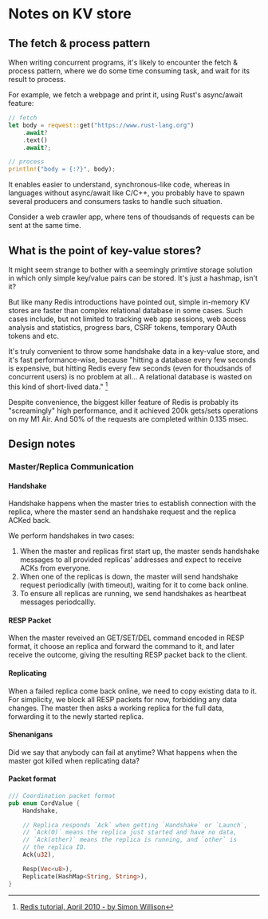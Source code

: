 # Notes on KV store

## The fetch & process pattern

When writing concurrent programs, it's likely to encounter
the fetch & process pattern, where we do some time consuming
task, and wait for its result to process.

For example, we fetch a webpage and print it, using Rust's async/await feature:

```rust
// fetch
let body = reqwest::get("https://www.rust-lang.org")
    .await?
    .text()
    .await?;

// process
println!("body = {:?}", body);
```

It enables easier to understand, synchronous-like code, whereas in
languages without async/await like C/C++, you probably have to spawn
several producers and consumers tasks to handle such situation.

Consider a web crawler app, where tens of thoudsands of requests can
be sent at the same time.


## What is the point of key-value stores?

It might seem strange to bother with a seemingly primtive
storage solution in which only simple key/value pairs can
be stored. It's just a hashmap, isn't it?

But like many Redis introductions have pointed out, simple
in-memory KV stores are faster than complex relational
database in some cases. Such cases include, but not limited
to tracking web app sessions, web access analysis and statistics,
progress bars, CSRF tokens, temporary OAuth tokens and etc.

It's truly convenient to throw some handshake data in a key-value
store, and it's fast performance-wise, because "hitting a database
every few seconds is expensive, but hitting Redis every few seconds
(even for thoudsands of concurrent users) is no problem at all... A
relational database is wasted on this kind of short-lived data." [^1]

Despite convenience, the biggest killer feature of Redis is probably
its "screamingly" high performance, and it achieved 200k gets/sets
operations on my M1 Air. And 50% of the requests are completed within
0.135 msec.

[^1]: [Redis tutorial, April 2010 - by Simon Willison](https://static.simonwillison.net/static/2010/redis-tutorial/)


## Design notes

### Master/Replica Communication

#### Handshake

Handshake happens when the master tries to establish connection with the replica,
where the master send an handshake request and the replica ACKed back.

We perform handshakes in two cases:

1. When the master and replicas first start up, the master sends handshake messages
   to all provided replicas' addresses and expect to receive ACKs from everyone.
2. When one of the replicas is down, the master will send handshake request periodically
   (with timeout), waiting for it to come back online.
3. To ensure all replicas are running, we send handshakes as heartbeat messages periodcallly.

#### RESP Packet

When the master reveived an GET/SET/DEL command encoded in RESP format, it choose an
replica and forward the command to it, and later receive the outcome, giving the resulting
RESP packet back to the client.

#### Replicating

When a failed replica come back online, we need to copy existing data to it.
For simplicity, we block all RESP packets for now, forbidding any data changes.
The master then asks a working replica for the full data, forwarding it to the
newly started replica.

#### Shenanigans

Did we say that anybody can fail at anytime? What happens when
the master got killed when replicating data?

#### Packet format

```rust
/// Coordination packet format
pub enum CordValue {
    Handshake,

    // Replica responds `Ack` when getting `Handshake` or `Launch`,
    // `Ack(0)` means the replica just started and have no data,
    // `Ack(other)` means the replica is running, and `other` is
    // the replica ID.
    Ack(u32),

    Resp(Vec<u8>),
    Replicate(HashMap<String, String>),
}
```

